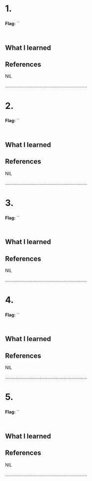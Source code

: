 # 1. 

### 

**Flag:** ``



```


```

## What I learned


## References

NIL

..................................................................

# 2. 

### 

**Flag:** ``



```


```

## What I learned


## References

NIL

..................................................................



# 3. 

### 

**Flag:** ``



```


```

## What I learned


## References

NIL

..................................................................



# 4. 

### 

**Flag:** ``



```


```

## What I learned


## References

NIL

..................................................................



# 5. 

### 

**Flag:** ``



```


```

## What I learned


## References

NIL

..................................................................
